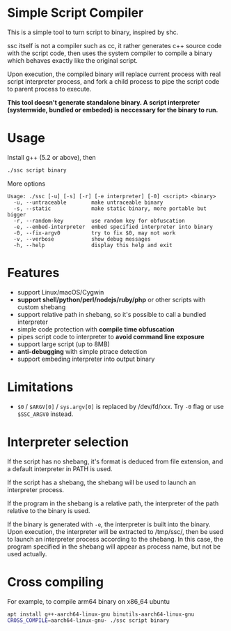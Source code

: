 # Simple Script Compiler

This is a simple tool to turn script to binary, inspired by shc.

ssc itself is not a compiler such as cc, it rather generates c++ source code with the script code, then uses the system compiler to compile a binary which behaves exactly like the original script.

Upon execution, the compiled binary will replace current process with real script interpreter process, and fork a child process to pipe the script code to parent process to execute.

**This tool doesn't generate standalone binary. A script interpreter (systemwide, bundled or embeded) is neccessary for the binary to run.**

# Usage

Install g++ (5.2 or above), then

```bash
./ssc script binary
```

More options

```
Usage: ./ssc [-u] [-s] [-r] [-e interpreter] [-0] <script> <binary>
  -u, --untraceable        make untraceable binary
  -s, --static             make static binary, more portable but bigger
  -r, --random-key         use random key for obfuscation
  -e, --embed-interpreter  embed specified interpreter into binary
  -0, --fix-argv0          try to fix $0, may not work
  -v, --verbose            show debug messages
  -h, --help               display this help and exit
```

# Features

* support Linux/macOS/Cygwin
* **support shell/python/perl/nodejs/ruby/php** or other scripts with custom shebang
* support relative path in shebang, so it's possible to call a bundled interpreter
* simple code protection with **compile time obfuscation**
* pipes script code to interpreter to **avoid command line exposure**
* support large script (up to 8MB)
* **anti-debugging** with simple ptrace detection
* support embeding interpreter into output binary

# Limitations

* `$0` / `$ARGV[0]` / `sys.argv[0]` is replaced by /dev/fd/xxx. Try `-0` flag or use `$SSC_ARGV0` instead.

# Interpreter selection

If the script has no shebang, it's format is deduced from file extension, and a default interpreter in PATH is used.

If the script has a shebang, the shebang will be used to launch an interpreter process.

If the program in the shebang is a relative path, the interpreter of the path relative to the binary is used. 

If the binary is generated with `-e`, the interpreter is built into the binary. Upon execution, the interpreter will be extracted to /tmp/ssc/, then be used to launch an interpreter process according to the shebang. In this case, the program specified in the shebang will appear as process name, but not be used actually.

# Cross compiling

For example, to compile arm64 binary on x86_64 ubuntu

```bash
apt install g++-aarch64-linux-gnu binutils-aarch64-linux-gnu
CROSS_COMPILE=aarch64-linux-gnu- ./ssc script binary
```
